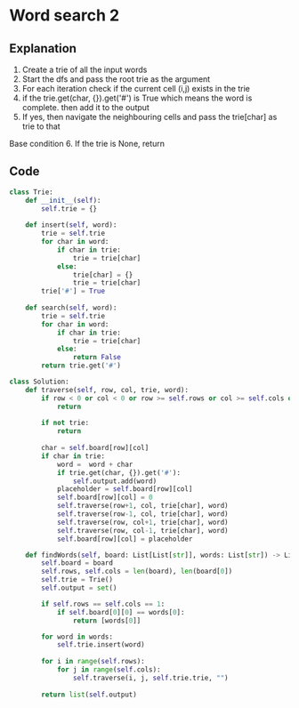 # Word search 2

## Explanation
1. Create a trie of all the input words
2. Start the dfs and pass the root trie as the argument
3. For each iteration check if the current cell (i,j) exists in the trie
4. if the trie.get(char, {}).get('#') is True which means the word is complete. then add it to the output
5. If yes, then navigate the neighbouring cells and pass the trie[char] as trie to that

Base condition
6. If the trie is None, return


## Code
```python
class Trie:
    def __init__(self):
        self.trie = {}
    
    def insert(self, word):
        trie = self.trie
        for char in word:
            if char in trie:
                trie = trie[char]
            else:
                trie[char] = {}
                trie = trie[char]
        trie['#'] = True
    
    def search(self, word):
        trie = self.trie
        for char in word:
            if char in trie:
                trie = trie[char]
            else:
                return False
        return trie.get('#')

class Solution:
    def traverse(self, row, col, trie, word):
        if row < 0 or col < 0 or row >= self.rows or col >= self.cols or self.board[row][col] == 0:
            return
        
        if not trie:
            return
        
        char = self.board[row][col]
        if char in trie:
            word =  word + char
            if trie.get(char, {}).get('#'):
                self.output.add(word)
            placeholder = self.board[row][col]
            self.board[row][col] = 0
            self.traverse(row+1, col, trie[char], word)
            self.traverse(row-1, col, trie[char], word)
            self.traverse(row, col+1, trie[char], word)
            self.traverse(row, col-1, trie[char], word)
            self.board[row][col] = placeholder

    def findWords(self, board: List[List[str]], words: List[str]) -> List[str]:
        self.board = board
        self.rows, self.cols = len(board), len(board[0])
        self.trie = Trie()
        self.output = set()

        if self.rows == self.cols == 1:
            if self.board[0][0] == words[0]:
                return [words[0]]

        for word in words:
            self.trie.insert(word)
        
        for i in range(self.rows):
            for j in range(self.cols):
                self.traverse(i, j, self.trie.trie, "")
        
        return list(self.output)
```